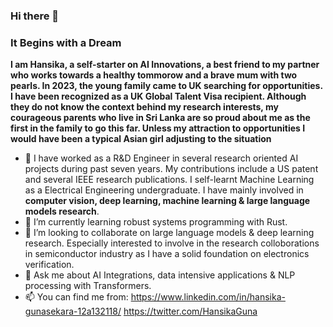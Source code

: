 ### Hi there 👋 
### It Begins with a Dream


**I am Hansika, a self-starter on AI Innovations, a best friend to my partner who works towards a healthy tommorow and a brave mum with two pearls. In 2023, the young family came to UK searching for opportunities. I have been recognized as a UK Global Talent Visa recipient. Although they do not know the context behind my research interests, my courageous parents who live in Sri Lanka are so proud about me as the first in the family to go this far. Unless my attraction to opportunities I would have been a typical Asian girl adjusting to the situation**


- 🔭 I have worked as a R&D Engineer in several research oriented AI projects during past seven years. My contributions include a US patent and several IEEE research publications. I self-learnt Machine Learning as a Electrical Engineering undergraduate. I have mainly involved in **computer vision, deep learning, machine learning & large language models research**.
- 🌱 I’m currently learning robust systems programming with Rust.
- 👯 I’m looking to collaborate on large language models & deep learning research. Especially interested to involve in the research colloborations in semiconductor industry as I have a solid foundation on electronics verification. 
- 💬 Ask me about AI Integrations, data intensive applications & NLP processing with Transformers.
- 📫 You can find me from:
    https://www.linkedin.com/in/hansika-gunasekara-12a132118/
    https://twitter.com/HansikaGuna

